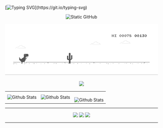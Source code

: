 [![Typing SVG](https://readme-typing-svg.demolab.com/?lines=printf("Hello+World+I'm+Victor");)](https://git.io/typing-svg)
<p align="center">
  <img src="https://img.shields.io/static/v1?label=Overview&message=Victor Claudino&color=f8efd4&style=for-the-badge&logo=GitHub" alt="Static GitHub">
</p>
<p align="center">
  <img src="dino.gif"><br><br>
  <a href="#">
    <img src="https://skillicons.dev/icons?i=github,git,java,py,javascript,html,css,c,cpp,php"/>
  </a>
</p>


<table>
  <tr>
    <td>
      <img
        align="left"
        src="https://github-readme-stats.vercel.app/api?username=vitcld&theme=dark&hide_border=false&include_all_commits=true"
        alt="Github Stats"
      />
    </td>
    <td>
      <img
        align="left"
        src="https://github-readme-stats.vercel.app/api/top-langs/?username=vitcld&theme=dark&hide_border=false&include_all_commits=true&count_private=true&layout=compact"
        alt="Github Stats"
      />
    </td>
    <td>
      <br />
      <img
        align="left"
        src="https://github-readme-streak-stats.herokuapp.com/?user=vitcld&theme=dark&hide_border=false"
        alt="Github Stats"
      />
    </td>
  </tr>
</table>

--- 

<div align="center">
    <a href="mailto:vitclaudino2214@gmail.com" target="_blank" rel="external"><img src="https://img.shields.io/badge/-Gmail-%23333?style=for-the-badge&logo=gmail&logoColor=white" target="_blank"></a>
    <a href="https://www.linkedin.com/in/victor-moura-113438240/" target="_blank" rel="external"><img src="https://img.shields.io/badge/-LinkedIn-%230077B5?style=for-the-badge&logo=linkedin&logoColor=white" target="_blank"></a> 
    <a href="https://www.instagram.com/vit_cld/" target="_blank" rel="external"><img src="https://img.shields.io/badge/-Instagram-%23E4405F?style=for-the-badge&logo=instagram&logoColor=white" target="_blank"></a>
  </div>
 
  --- 

